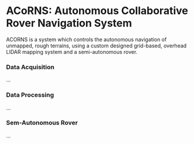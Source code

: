 # ACoRNS: Autonomous Collaborative Rover Navigation System
ACORNS is a system which controls the autonomous navigation of unmapped, rough terrains, using a custom designed grid-based, overhead LIDAR mapping system and a semi-autonomous rover.
### Data Acquisition
...

### Data Processing
...

### Sem-Autonomous Rover
...
